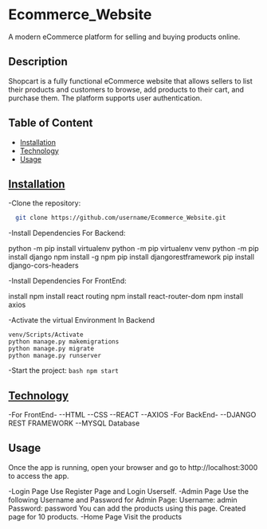 # Ecommerce_Website

A modern eCommerce platform for selling and buying products online.

## Description

Shopcart is a fully functional eCommerce website that allows sellers to list their products and customers to browse, add products to their cart, and purchase them.
The platform supports user authentication.

## Table of Content

- [Installation](#installation)
- [Technology](#technologies)
- [Usage](#usage)

## [Installation](#installation)

-Clone the repository:
  ```bash
    git clone https://github.com/username/Ecommerce_Website.git
  ```

-Install Dependencies For Backend:

  python -m pip install virtualenv
  python -m pip virtualenv venv
  python -m pip install django
  npm install -g npm
  pip install djangorestframework
  pip install django-cors-headers

  
-Install Dependencies For FrontEnd:

  install npm
  install react routing
  npm install react-router-dom
  npm install axios

-Activate the virtual Environment In Backend

    venv/Scripts/Activate
    python manage.py makemigrations
    python manage.py migrate
    python manage.py runserver    
    
-Start the project:
    ```bash
    npm start
    ```
## [Technology](#technologies)
-For FrontEnd-
  --HTML
  --CSS
  --REACT
  --AXIOS
-For BackEnd-
  --DJANGO REST FRAMEWORK
  --MYSQL Database

## Usage

Once the app is running, open your browser and go to http://localhost:3000 to access the app.

-Login Page
  Use Register Page and Login Userself.
-Admin Page
  Use the following Username and Password for Admin Page:
        Username: admin
        Password: password
  You can add the products using this page. Created page for 10 products.
-Home Page
  Visit the products




  
  
  

     
